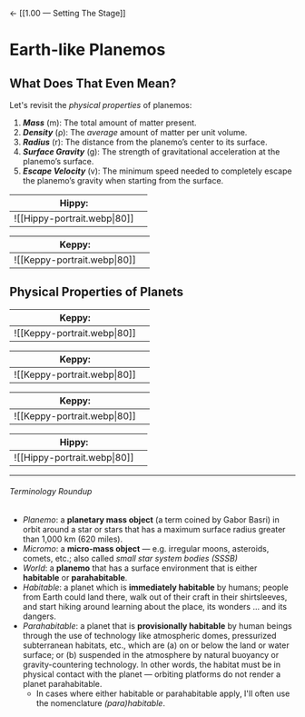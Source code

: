 ← [[1.00 — Setting The Stage]]
# Earth-like Planemos

## What Does That Even Mean?

Let's revisit the _physical properties_ of planemos:

1. ***Mass*** (m):  The total amount of matter present.
2. ***Density*** (ρ):  The *average* amount of matter per unit volume.
3. ***Radius*** (r):  The distance from the planemo’s center to its surface.
4. ***Surface Gravity*** (g):  The strength of gravitational acceleration at the planemo’s surface.
5. ***Escape Velocity*** (v): The minimum speed needed to completely escape the planemo’s gravity when starting from the surface.



| Hippy:                       |     |
| ---------------------------- | --- |
| ![[Hippy-portrait.webp\|80]] |     |


| Keppy:                       |     |
| ---------------------------- | --- |
| ![[Keppy-portrait.webp\|80]] |     |

## Physical Properties of Planets





| Keppy:                       |     |
| ---------------------------- | --- |
| ![[Keppy-portrait.webp\|80]] |     |




| Keppy:                       |     |
| ---------------------------- | --- |
| ![[Keppy-portrait.webp\|80]] |     |


| Keppy:                       |     |
| ---------------------------- | --- |
| ![[Keppy-portrait.webp\|80]] |     |


| Hippy:                       |     |
| ---------------------------- | --- |
| ![[Hippy-portrait.webp\|80]] |     |

---
###### Terminology Roundup

 - *Planemo*: a **planetary mass object** (a term coined by Gabor Basri) in orbit around a star or stars that has a maximum surface radius greater than 1,000 km (620 miles).
 - *Micromo*: a **micro-mass object** — e.g. irregular moons, asteroids, comets, etc.; also called *small star system bodies (SSSB)*
 - *World*: a **planemo** that has a surface environment that is either **habitable** or **parahabitable**.
 - *Habitable*: a planet which is **immediately habitable** by humans; people from Earth could land there, walk out of their craft in their shirtsleeves, and start hiking around learning about the place, its wonders ... and its dangers.
 - *Parahabitable*: a planet that is **provisionally habitable** by human beings through the use of technology like atmospheric domes, pressurized subterranean habitats, etc., which are (a) on or below the land or water surface; or (b) suspended in the atmosphere by natural buoyancy or gravity-countering technology.  In other words, the habitat must be in physical contact with the planet — orbiting platforms do not render a planet parahabitable.
 	- In cases where either habitable or parahabitable apply, I'll often use the nomenclature *(para)habitable*.




[^1]: DeBenedictis, Tim. “Why Pluto Is a Planet, and Eris Is Too.” Space.com, June 4, 2015. http://www.space.com/29571-why-pluto-is-a-planet-and-eris-is-too.html.

[^2]: Basri, Gibor; Brown, E. M. (May 2006). "Planetesimals to Brown Dwarfs: What is a Planet?". Annual Review of Earth and Planetary Sciences. 34: 193–216. arXiv:astro-ph/0608417. Bibcode:2006AREPS..34..193B. doi:10.1146/annurev.earth.34.031405.125058. S2CID 119338327.

[^3]: a **planetary mass object** (a term coined by Gabor Basri) in orbit around a star or stars that has a maximum surface radius greater than 1,000 km (620 miles).

[^4]: a **micro-mass object** — e.g. irregular moons, asteroids, comets, etc.; also called *small star system bodies (SSSB)*

[^5]: a **planemo** that has a surface environment that is either **habitable** or **parahabitable**.

[^6]: a planet which is **immediately habitable** by humans; people from Earth could land there, walk out of their craft in their shirtsleeves, and start hiking around learning about the place, its wonders ... and its dangers.

[^7]: a planet that is **provisionally habitable** by human beings through the use of technology like atmospheric domes, pressurized subterranean habitats, etc., which are (a) on or below the land or water surface; or (b) suspended in the atmosphere by natural buoyancy or gravity-countering technology.  In other words, the habitat must be in physical contact with the planet — orbiting platforms do not render a planet parahabitable. (In cases where either habitable or parahabitable apply, I'll often use the nomenclature **(para)habitable**.)

[^8]: In fact, water is the _standard_ for material densities in the metric system we're using here.

